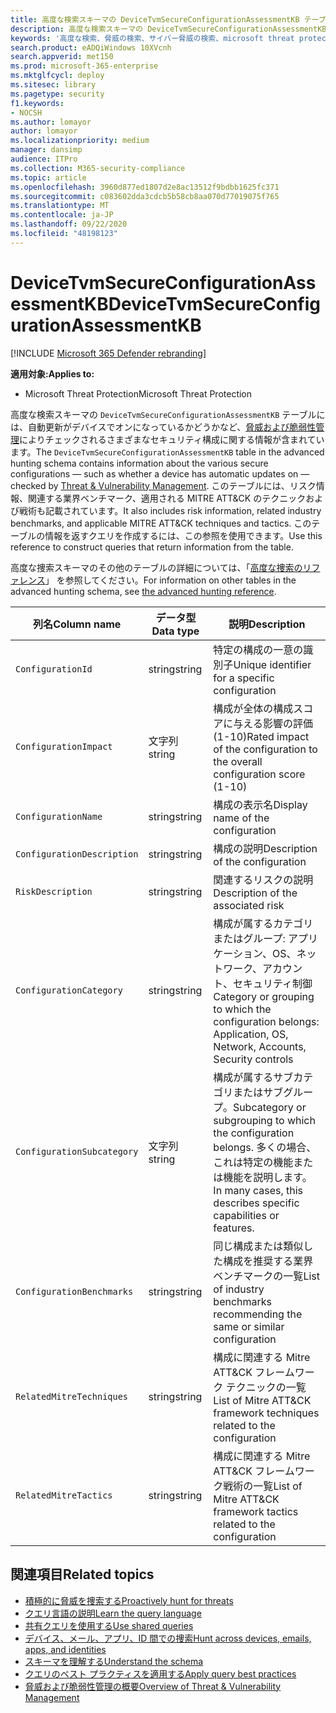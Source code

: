 ```yaml
---
title: 高度な検索スキーマの DeviceTvmSecureConfigurationAssessmentKB テーブル
description: 高度な検索スキーマの DeviceTvmSecureConfigurationAssessmentKB テーブルに記載される、脅威および脆弱性管理により評価されるさまざまなセキュリティ構成について説明します。
keywords: '高度な検索、脅威の検索、サイバー脅威の検索、microsoft threat protection、microsoft 365、mtp、m365、search、query、テレメトリ、スキーマ参照、kusto、table、column、data type、description、threat & 脆弱性管理、TVM、デバイス管理、セキュリティの構成、MITRE ATT&DeviceTvmSecureConfigurationAssessmentKB: サポート技術情報、KB、'
search.product: eADQiWindows 10XVcnh
search.appverid: met150
ms.prod: microsoft-365-enterprise
ms.mktglfcycl: deploy
ms.sitesec: library
ms.pagetype: security
f1.keywords:
- NOCSH
ms.author: lomayor
author: lomayor
ms.localizationpriority: medium
manager: dansimp
audience: ITPro
ms.collection: M365-security-compliance
ms.topic: article
ms.openlocfilehash: 3960d877ed1807d2e8ac13512f9bdbb1625fc371
ms.sourcegitcommit: c083602dda3cdcb5b58cb8aa070d77019075f765
ms.translationtype: MT
ms.contentlocale: ja-JP
ms.lasthandoff: 09/22/2020
ms.locfileid: "48198123"
---
```

# <a name="devicetvmsecureconfigurationassessmentkb"></a><span data-ttu-id="7d157-104">DeviceTvmSecureConfigurationAssessmentKB</span><span class="sxs-lookup"><span data-stu-id="7d157-104">DeviceTvmSecureConfigurationAssessmentKB</span></span>

[!INCLUDE [Microsoft 365 Defender rebranding](../includes/microsoft-defender.md)]


<span data-ttu-id="7d157-105">**適用対象:**</span><span class="sxs-lookup"><span data-stu-id="7d157-105">**Applies to:**</span></span>
- <span data-ttu-id="7d157-106">Microsoft Threat Protection</span><span class="sxs-lookup"><span data-stu-id="7d157-106">Microsoft Threat Protection</span></span>



<span data-ttu-id="7d157-107">高度な検索スキーマの `DeviceTvmSecureConfigurationAssessmentKB` テーブルには、自動更新がデバイスでオンになっているかどうかなど、[脅威および脆弱性管理](https://docs.microsoft.com/windows/security/threat-protection/microsoft-defender-atp/next-gen-threat-and-vuln-mgt)によりチェックされるさまざまなセキュリティ構成に関する情報が含まれています。</span><span class="sxs-lookup"><span data-stu-id="7d157-107">The `DeviceTvmSecureConfigurationAssessmentKB` table in the advanced hunting schema contains information about the various secure configurations — such as whether a device has automatic updates on — checked by [Threat & Vulnerability Management](https://docs.microsoft.com/windows/security/threat-protection/microsoft-defender-atp/next-gen-threat-and-vuln-mgt).</span></span> <span data-ttu-id="7d157-108">このテーブルには、リスク情報、関連する業界ベンチマーク、適用される MITRE ATT&CK のテクニックおよび戦術も記載されています。</span><span class="sxs-lookup"><span data-stu-id="7d157-108">It also includes risk information, related industry benchmarks, and applicable MITRE ATT&CK techniques and tactics.</span></span> <span data-ttu-id="7d157-109">このテーブルの情報を返すクエリを作成するには、この参照を使用できます。</span><span class="sxs-lookup"><span data-stu-id="7d157-109">Use this reference to construct queries that return information from the table.</span></span>

<span data-ttu-id="7d157-110">高度な捜索スキーマのその他のテーブルの詳細については、「[高度な捜索のリファレンス](advanced-hunting-schema-tables.md)」 を参照してください。</span><span class="sxs-lookup"><span data-stu-id="7d157-110">For information on other tables in the advanced hunting schema, see [the advanced hunting reference](advanced-hunting-schema-tables.md).</span></span>

| <span data-ttu-id="7d157-111">列名</span><span class="sxs-lookup"><span data-stu-id="7d157-111">Column name</span></span> | <span data-ttu-id="7d157-112">データ型</span><span class="sxs-lookup"><span data-stu-id="7d157-112">Data type</span></span> | <span data-ttu-id="7d157-113">説明</span><span class="sxs-lookup"><span data-stu-id="7d157-113">Description</span></span> |
|-------------|-----------|-------------|
| `ConfigurationId` | <span data-ttu-id="7d157-114">string</span><span class="sxs-lookup"><span data-stu-id="7d157-114">string</span></span> | <span data-ttu-id="7d157-115">特定の構成の一意の識別子</span><span class="sxs-lookup"><span data-stu-id="7d157-115">Unique identifier for a specific configuration</span></span> |
| `ConfigurationImpact` | <span data-ttu-id="7d157-116">文字列</span><span class="sxs-lookup"><span data-stu-id="7d157-116">string</span></span> | <span data-ttu-id="7d157-117">構成が全体の構成スコアに与える影響の評価 (1-10)</span><span class="sxs-lookup"><span data-stu-id="7d157-117">Rated impact of the configuration to the overall configuration score (1-10)</span></span> |
| `ConfigurationName` | <span data-ttu-id="7d157-118">string</span><span class="sxs-lookup"><span data-stu-id="7d157-118">string</span></span> | <span data-ttu-id="7d157-119">構成の表示名</span><span class="sxs-lookup"><span data-stu-id="7d157-119">Display name of the configuration</span></span> |
| `ConfigurationDescription` | <span data-ttu-id="7d157-120">string</span><span class="sxs-lookup"><span data-stu-id="7d157-120">string</span></span> | <span data-ttu-id="7d157-121">構成の説明</span><span class="sxs-lookup"><span data-stu-id="7d157-121">Description of the configuration</span></span> |
| `RiskDescription` | <span data-ttu-id="7d157-122">string</span><span class="sxs-lookup"><span data-stu-id="7d157-122">string</span></span> | <span data-ttu-id="7d157-123">関連するリスクの説明</span><span class="sxs-lookup"><span data-stu-id="7d157-123">Description of the associated risk</span></span> |
| `ConfigurationCategory` | <span data-ttu-id="7d157-124">string</span><span class="sxs-lookup"><span data-stu-id="7d157-124">string</span></span> | <span data-ttu-id="7d157-125">構成が属するカテゴリまたはグループ: アプリケーション、OS、ネットワーク、アカウント、セキュリティ制御</span><span class="sxs-lookup"><span data-stu-id="7d157-125">Category or grouping to which the configuration belongs: Application, OS, Network, Accounts, Security controls</span></span>|
| `ConfigurationSubcategory` | <span data-ttu-id="7d157-126">文字列</span><span class="sxs-lookup"><span data-stu-id="7d157-126">string</span></span> |<span data-ttu-id="7d157-127">構成が属するサブカテゴリまたはサブグループ。</span><span class="sxs-lookup"><span data-stu-id="7d157-127">Subcategory or subgrouping to which the configuration belongs.</span></span> <span data-ttu-id="7d157-128">多くの場合、これは特定の機能または機能を説明します。</span><span class="sxs-lookup"><span data-stu-id="7d157-128">In many cases, this describes specific capabilities or features.</span></span> |
| `ConfigurationBenchmarks` | <span data-ttu-id="7d157-129">string</span><span class="sxs-lookup"><span data-stu-id="7d157-129">string</span></span> | <span data-ttu-id="7d157-130">同じ構成または類似した構成を推奨する業界ベンチマークの一覧</span><span class="sxs-lookup"><span data-stu-id="7d157-130">List of industry benchmarks recommending the same or similar configuration</span></span> |
| `RelatedMitreTechniques` | <span data-ttu-id="7d157-131">string</span><span class="sxs-lookup"><span data-stu-id="7d157-131">string</span></span> | <span data-ttu-id="7d157-132">構成に関連する Mitre ATT&CK フレームワーク テクニックの一覧</span><span class="sxs-lookup"><span data-stu-id="7d157-132">List of Mitre ATT&CK framework techniques related to the configuration</span></span> |
| `RelatedMitreTactics ` | <span data-ttu-id="7d157-133">string</span><span class="sxs-lookup"><span data-stu-id="7d157-133">string</span></span> | <span data-ttu-id="7d157-134">構成に関連する Mitre ATT&CK フレームワーク戦術の一覧</span><span class="sxs-lookup"><span data-stu-id="7d157-134">List of Mitre ATT&CK framework tactics related to the configuration</span></span> |

## <a name="related-topics"></a><span data-ttu-id="7d157-135">関連項目</span><span class="sxs-lookup"><span data-stu-id="7d157-135">Related topics</span></span>

- [<span data-ttu-id="7d157-136">積極的に脅威を捜索する</span><span class="sxs-lookup"><span data-stu-id="7d157-136">Proactively hunt for threats</span></span>](advanced-hunting-overview.md)
- [<span data-ttu-id="7d157-137">クエリ言語の説明</span><span class="sxs-lookup"><span data-stu-id="7d157-137">Learn the query language</span></span>](advanced-hunting-query-language.md)
- [<span data-ttu-id="7d157-138">共有クエリを使用する</span><span class="sxs-lookup"><span data-stu-id="7d157-138">Use shared queries</span></span>](advanced-hunting-shared-queries.md)
- [<span data-ttu-id="7d157-139">デバイス、メール、アプリ、ID 間での捜索</span><span class="sxs-lookup"><span data-stu-id="7d157-139">Hunt across devices, emails, apps, and identities</span></span>](advanced-hunting-query-emails-devices.md)
- [<span data-ttu-id="7d157-140">スキーマを理解する</span><span class="sxs-lookup"><span data-stu-id="7d157-140">Understand the schema</span></span>](advanced-hunting-schema-tables.md)
- [<span data-ttu-id="7d157-141">クエリのベスト プラクティスを適用する</span><span class="sxs-lookup"><span data-stu-id="7d157-141">Apply query best practices</span></span>](advanced-hunting-best-practices.md)
- [<span data-ttu-id="7d157-142">脅威および脆弱性管理の概要</span><span class="sxs-lookup"><span data-stu-id="7d157-142">Overview of Threat & Vulnerability Management</span></span>](https://docs.microsoft.com/windows/security/threat-protection/microsoft-defender-atp/next-gen-threat-and-vuln-mgt)
